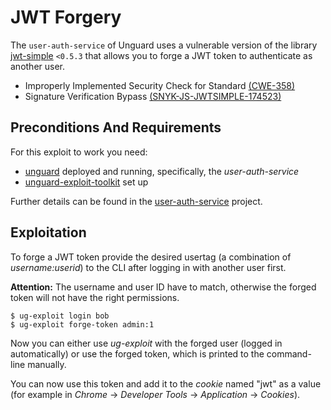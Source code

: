 # JWT Forgery

The `user-auth-service` of Unguard uses a vulnerable version of the library
[jwt-simple](https://www.npmjs.com/package/jwt-simple) `<0.5.3`
that allows you to forge a JWT token to authenticate as another user.

- Improperly Implemented Security Check for Standard [(CWE-358)](https://cwe.mitre.org/data/definitions/358.html)
- Signature Verification Bypass [(SNYK-JS-JWTSIMPLE-174523)](https://security.snyk.io/vuln/SNYK-JS-JWTSIMPLE-174523)

## Preconditions And Requirements

For this exploit to work you need:
* [unguard](../../../docs/DEV-GUIDE.md) deployed and running, specifically, the *user-auth-service*
* [unguard-exploit-toolkit](../../INSTALL.md) set up

Further details can be found in the [user-auth-service](../../../src/user-auth-service/README.md) project.

## Exploitation

To forge a JWT token provide the desired usertag (a combination of *username:userid*) to the CLI after logging in
with another user first.

**Attention:** The username and user ID have to match, otherwise the forged token will not have the right permissions.

```shell
$ ug-exploit login bob
$ ug-exploit forge-token admin:1
```

Now you can either use *ug-exploit* with the forged user (logged in automatically) or use the forged token, which is
printed to the command-line manually.

You can now use this token and add it to the *cookie* named "jwt" as a value (for example in *Chrome* -> *Developer
Tools* -> *Application* -> *Cookies*).
